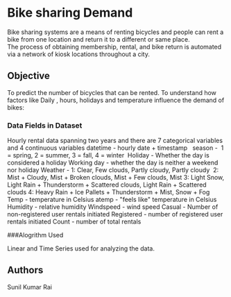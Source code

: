# Bike sharing Demand

Bike sharing systems are a means of renting bicycles and people can rent a bike from one location and return it to a different or same place. 
The process of obtaining membership, rental, and bike return is automated via a network of kiosk locations throughout a city.

## Objective

To predict the number of bicycles that can be rented.
To understand how factors like Daily , hours, holidays and temperature influence the demand of bikes:

### Data Fields in Dataset
Hourly rental data spanning two years and there  are 7 categorical variables and 4 continuous variables
datetime - hourly date + timestamp  
season -  1 = spring, 2 = summer, 3 = fall, 4 = winter 
Holiday - Whether the day is considered a holiday
Working day - whether the day is neither a weekend nor holiday
Weather - 1: Clear, Few clouds, Partly cloudy, Partly cloudy 
          2: Mist + Cloudy, Mist + Broken clouds, Mist + Few clouds, Mist
          3: Light Snow, Light Rain + Thunderstorm + Scattered clouds, Light Rain + Scattered clouds
          4: Heavy Rain + Ice Pallets + Thunderstorm + Mist, Snow + Fog 
Temp - temperature in Celsius
atemp - "feels like" temperature in Celsius
Humidity - relative humidity
Windspeed - wind speed
Casual - Number of non-registered user rentals initiated
Registered - number of registered user rentals initiated
Count - number of total rentals 

###Alogrithm Used

Linear and Time Series used for analyzing the data.
### 
## Authors

Sunil Kumar Rai
